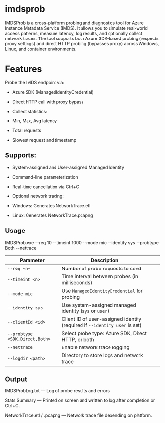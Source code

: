 # imdsprob

IMDSProb is a cross-platform probing and diagnostics tool for Azure Instance Metadata Service (IMDS). It allows you to simulate real-world access patterns, measure latency, log results, and optionally collect network traces. The tool supports both Azure SDK-based probing (respects proxy settings) and direct HTTP probing (bypasses proxy) across Windows, Linux, and container environments.


# Features
Probe the IMDS endpoint via:

- Azure SDK (ManagedIdentityCredential)

- Direct HTTP call with proxy bypass

- Collect statistics:

- Min, Max, Avg latency

- Total requests

- Slowest request and timestamp

## Supports:

- System-assigned and User-assigned Managed Identity

- Command-line parameterization

- Real-time cancellation via Ctrl+C

- Optional network tracing:

- Windows: Generates NetworkTrace.etl

- Linux: Generates NetworkTrace.pcapng

## Usage

IMDSProb.exe --req 10 --timeint 1000 --mode mic --identity sys --probtype Both --nettrace

| Parameter         | Description                                                                |        |                                                    |
| ----------------- | -------------------------------------------------------------------------- | ------ | -------------------------------------------------- |
| `--req <n>`       | Number of probe requests to send                                           |        |                                                    |
| `--timeint <n>`   | Time interval between probes (in milliseconds)                             |        |                                                    |
| `--mode mic`      | Use `ManagedIdentityCredential` for probing                                |        |                                                    |
| `--identity sys`  | Use system-assigned managed identity (`sys` or `user`)                     |        |                                                    |
| `--clientId <id>` | Client ID of user-assigned identity (required if `--identity user` is set) |        |                                                    |
| `--probtype <SDK,Direct,Both>`|Select probe type: Azure SDK, Direct HTTP, or both              |        |                                                    |
| `--nettrace`      | Enable network trace logging                                               |        |                                                    |
| `--logdir <path>` | Directory to store logs and network trace                                  |        |                                                    |


## Output

IMDSProbLog.txt — Log of probe results and errors.

Stats Summary — Printed on screen and written to log after completion or Ctrl+C.

NetworkTrace.etl / .pcapng — Network trace file depending on platform.


